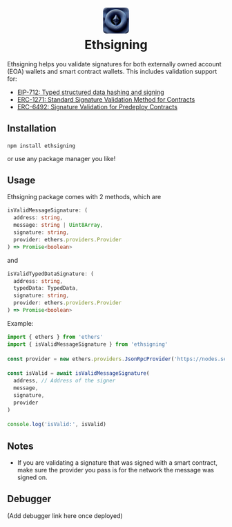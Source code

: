 <p align="center">
<img src='docs/static/img/logo.png' width='60' height="60" style="border-radius: 8px">
</p>

<h1 align="center" style="margin-top:-8px">Ethsigning</h1>

Ethsigning helps you validate signatures for both externally owned account (EOA) wallets and smart contract wallets. This includes validation support for:

- [EIP-712: Typed structured data hashing and signing](https://eips.ethereum.org/EIPS/eip-712)
- [ERC-1271: Standard Signature Validation Method for Contracts](https://eips.ethereum.org/EIPS/eip-1271)
- [ERC-6492: Signature Validation for Predeploy Contracts](https://eips.ethereum.org/EIPS/eip-6492)

## Installation

`npm install ethsigning`

or use any package manager you like!

## Usage

Ethsigning package comes with 2 methods, which are

```typescript
isValidMessageSignature: (
  address: string,
  message: string | Uint8Array,
  signature: string,
  provider: ethers.providers.Provider
) => Promise<boolean>
```

and

```typescript
isValidTypedDataSignature: (
  address: string,
  typedData: TypedData,
  signature: string,
  provider: ethers.providers.Provider
) => Promise<boolean>
```

Example:

```typescript
import { ethers } from 'ethers'
import { isValidMessageSignature } from 'ethsigning'

const provider = new ethers.providers.JsonRpcProvider('https://nodes.sequence.app/mainnet')

const isValid = await isValidMessageSignature(
  address, // Address of the signer
  message,
  signature,
  provider
)

console.log('isValid:', isValid)
```

## Notes

- If you are validating a signature that was signed with a smart contract, make sure the provider you pass is for the network the message was signed on.

## Debugger

(Add debugger link here once deployed)
